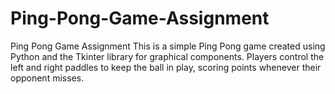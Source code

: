 # Ping-Pong-Game-Assignment
Ping Pong Game Assignment This is a simple Ping Pong game created using Python and the Tkinter library for graphical components. Players control the left and right paddles to keep the ball in play, scoring points whenever their opponent misses.
